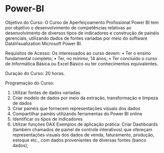 # Power-BI

Objetivo do Curso: 
O Curso de Aperfeiçoamento Profissional Power BI tem por objetivo o 
desenvolvimento de competências relativas ao desenvolvimento de diversos tipos 
de indicadores e construção de painéis gerenciais, utilizando dados de fontes 
variadas por meio do software DataVisualization Microsoft Power BI.
 
Requisitos de Acesso: 
Os interessados ao curso devem: 
• Ter o ensino fundamental completo;
• Ter, no mínimo, 14 anos;
• Ter concluído o curso de Informática Básica ou Excel Básico ou ter 
conhecimentos equivalentes.
 
Duração do Curso: 20 horas.
 
Programação do Curso: 
 
1. Utilizar fontes de dados variadas
2. Criar modelo de dados por meio da extração, transformação e limpeza de 
dados
3. Criar painéis que fornecem representações visuais dos dados
4. Compartilhar painéis utilizando ferramentas do Power BI online
5. Identificar os tipos de indicadores
6. Utilizar funções DAX
Exemplos de aplicação prática: 
Criar Dashboards (também chamados de painel de controle interativos) que 
ofereçam representações visuais dos dados de venda, faturamento, produção, 
estoque etc., com dados provenientes de diversas fontes (banco dados);
 
 
